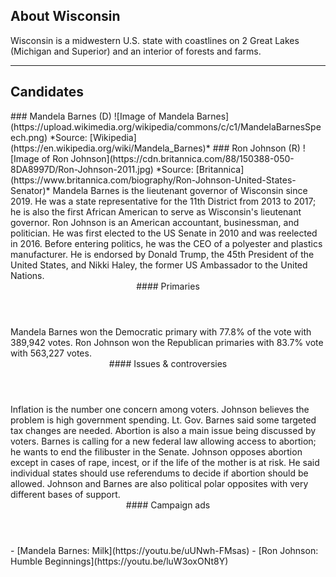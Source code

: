 ## About Wisconsin

Wisconsin is a midwestern U.S. state with coastlines on 2 Great Lakes (Michigan and Superior) and an interior of forests and farms.

---

## Candidates

<Grid>
  <Box>
    ### Mandela Barnes (D)
    ![Image of Mandela Barnes](https://upload.wikimedia.org/wikipedia/commons/c/c1/MandelaBarnesSpeech.png)
    *Source: [Wikipedia](https://en.wikipedia.org/wiki/Mandela_Barnes)*
  </Box>
  <Box>
    ### Ron Johnson (R)
    ![Image of Ron Johnson](https://cdn.britannica.com/88/150388-050-8DA8997D/Ron-Johnson-2011.jpg)
    *Source: [Britannica](https://www.britannica.com/biography/Ron-Johnson-United-States-Senator)*
  </Box>

  <Box>
    Mandela Barnes is the lieutenant governor of Wisconsin since 2019. He was a
    state representative for the 11th District from 2013 to 2017; he is also the
    first African American to serve as Wisconsin's lieutenant governor.
  </Box>
  <Box>
    Ron Johnson is an American accountant, businessman, and politician. He was
    first elected to the US Senate in 2010 and was reelected in 2016. Before
    entering politics, he was the CEO of a polyester and plastics manufacturer. He
    is endorsed by Donald Trump, the 45th President of the United States, and
    Nikki Haley, the former US Ambassador to the United Nations.
  </Box>

  <Header>
    #### Primaries
  </Header>
  <Box>
    Mandela Barnes won the Democratic primary with 77.8% of the vote with 389,942 votes.
  </Box>
  <Box>
    Ron Johnson won the Republican primaries with 83.7% vote with 563,227 votes.
  </Box>

  <Header>
    #### Issues & controversies
  </Header>

  <WideBox>
    Inflation is the number one concern among voters. Johnson believes the problem is high government spending. Lt. Gov. Barnes said some targeted tax changes are needed. Abortion is also a main issue being discussed by voters. Barnes is calling for a new federal law allowing access to abortion; he wants to end the filibuster in the Senate. Johnson opposes abortion except in cases of rape, incest, or if the life of the mother is at risk. He said individual states should use referendums to decide if abortion should be allowed. Johnson and Barnes are also political polar opposites with very different bases of support.
  </WideBox>
 
  <Header>
    #### Campaign ads
  </Header>
  <Box>
    - [Mandela Barnes: Milk](https://youtu.be/uUNwh-FMsas)
  </Box>
  <Box>
    - [Ron Johnson: Humble Beginnings](https://youtu.be/luW3oxONt8Y)
  </Box>
</Grid>
